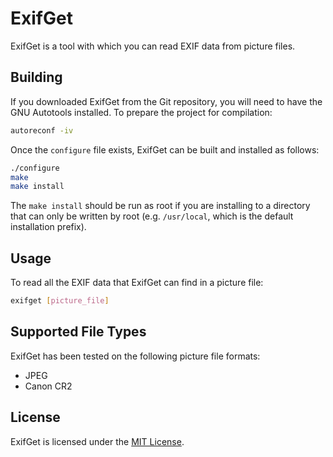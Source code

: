 # ExifGet

ExifGet is a tool with which you can read EXIF data from picture files.

## Building

If you downloaded ExifGet from the Git repository, you will need to have the
GNU Autotools installed. To prepare the project for compilation:

```sh
autoreconf -iv
```

Once the `configure` file exists, ExifGet can be built and installed as
follows:

```sh
./configure
make
make install
```

The `make install` should be run as root if you are installing to a directory
that can only be written by root (e.g. `/usr/local`, which is the default
installation prefix).

## Usage

To read all the EXIF data that ExifGet can find in a picture file:

```sh
exifget [picture_file]
```

## Supported File Types

ExifGet has been tested on the following picture file formats:

* JPEG
* Canon CR2

## License

ExifGet is licensed under the
[MIT License](https://opensource.org/licenses/MIT).
